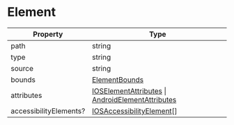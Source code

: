 # Element

| Property               | Type                                                                                                       |
| ---------------------- | ---------------------------------------------------------------------------------------------------------- |
| path                   | string                                                                                                     |
| type                   | string                                                                                                     |
| source                 | string                                                                                                     |
| bounds                 | [ElementBounds](elementbounds.md)                                                                          |
| attributes             | [IOSElementAttributes](ioselementattributes.md) \| [AndroidElementAttributes](androidelementattributes.md) |
| accessibilityElements? | [IOSAccessibilityElement](iosaccessibilityelement.md)\[]                                                   |
